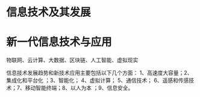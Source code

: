 # 信息技术及其发展

# 新一代信息技术与应用

物联网、云计算、大数据、区块链、人工智能、虚拟现实

信息技术发展趋势和新技术应用主要包括以下几个方面：
1、高速度大容量；2、集成化和平台化 ；3、智能化； 4、虚拟计算； 5、通信技术； 6、遥感和传感技术；7、移动智能终端；8、以人为本 ；9、信息安全。
